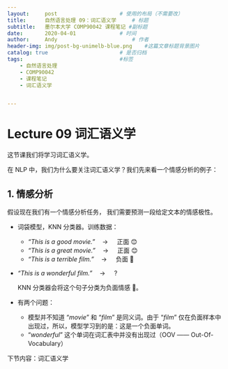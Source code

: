 ```yaml
---
layout:     post   				    # 使用的布局（不需要改）
title:      自然语言处理 09：词汇语义学   	# 标题 
subtitle:   墨尔本大学 COMP90042 课程笔记 #副标题
date:       2020-04-01 				# 时间
author:     Andy 						# 作者
header-img: img/post-bg-unimelb-blue.png 	#这篇文章标题背景图片
catalog: true 						# 是否归档
tags:								#标签
    - 自然语言处理
    - COMP90042
    - 课程笔记
    - 词汇语义学


---
```


<!-- 数学公式 -->
<script src="https://cdn.mathjax.org/mathjax/latest/MathJax.js?config=TeX-AMS-MML_HTMLorMML" type="text/javascript"></script>
<script type="text/x-mathjax-config">
  MathJax.Hub.Config({
    tex2jax: {
      skipTags: ['script', 'noscript', 'style', 'textarea', 'pre'],
      inlineMath: [['$','$']]
    }
  });
</script>

# Lecture 09 词汇语义学

这节课我们将学习词汇语义学。

在 NLP 中，我们为什么要关注词汇语义学？我们先来看一个情感分析的例子：

## 1. 情感分析

假设现在我们有一个情感分析任务， 我们需要预测一段给定文本的情感极性。

* 词袋模型，KNN 分类器。训练数据：
  * $\textit{“This is a good movie.”}\quad \to \quad$ 正面 😊
  * $\textit{“This is a great movie.”}\quad \to \quad$ 正面 😊
  * $\textit{“This is a terrible film.”}\quad \to \quad$ 负面 🙁

* $\textit{“This is a wonderful film.”}\quad \to \quad$ ?

  KNN 分类器会将这个句子分类为负面情感 🙁。

* 有两个问题：
  * 模型并不知道 “$\textit{movie}$” 和 “$\textit{film}$” 是同义词。由于 “$\textit{film}$” 仅在负面样本中出现过，所以，模型学习到的是：这是一个负面单词。
  * “$\textit{wonderful}$” 这个单词在词汇表中并没有出现过（OOV —— Out-Of-Vocabulary）









下节内容：词汇语义学


